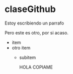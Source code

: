 # claseGithub

Estoy escribiendo un parrafo

Pero este es otro, por si acaso.

* item
* otro item
	* subitem

      HOLA COPIAME
